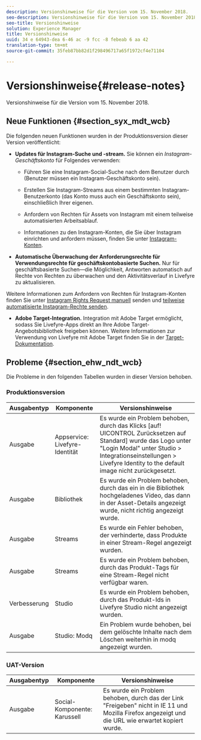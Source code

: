 ```yaml
---
description: Versionshinweise für die Version vom 15. November 2018.
seo-description: Versionshinweise für die Version vom 15. November 2018.
seo-title: Versionshinweise
solution: Experience Manager
title: Versionshinweise
uuid: 34 e 64943-dea 6-46 ac -9 fcc -8 febeab 6 aa 42
translation-type: tm+mt
source-git-commit: 35feb87bb82d1f298496717a65f1972cf4e71104

---
```



# Versionshinweise{#release-notes}

Versionshinweise für die Version vom 15. November 2018.

## Neue Funktionen {#section_syx_mdt_wcb}

Die folgenden neuen Funktionen wurden in der Produktionsversion dieser Version veröffentlicht:

* **Updates für Instagram-Suche und -stream.** Sie können ein *Instagram-Geschäftskonto* für Folgendes verwenden:

   * Führen Sie eine Instagram-Social-Suche nach dem Benutzer durch (Benutzer müssen ein Instagram-Geschäftskonto sein).

   * Erstellen Sie Instagram-Streams aus einem bestimmten Instagram-Benutzerkonto (das Konto muss auch ein Geschäftskonto sein), einschließlich Ihrer eigenen.

   * Anfordern von Rechten für Assets von Instagram mit einem teilweise automatisierten Arbeitsablauf.

   * Informationen zu den Instagram-Konten, die Sie über Instagram einrichten und anfordern müssen, finden Sie unter [Instagram-Konten](/help/using/c-users-creating-accounts-with-studio-access/t-configure-social-accout-instagram/c-about-instagram-accounts.md).

* **Automatische Überwachung der Anforderungsrechte für Verwendungsrechte für geschäftskontobasierte Suchen.** Nur für geschäftsbasierte Suchen—die Möglichkeit, Antworten automatisch auf Rechte von Rechten zu überwachen und den Aktivitätsverlauf in Livefyre zu aktualisieren.

Weitere Informationen zum Anfordern von Rechten für Instagram-Konten finden Sie unter [Instagram Rights Request manuell](/help/using/c-how-requesting-rights-works/c-send-instagram-manual-rights-request.md) senden und [teilweise automatisierte Instagram-Rechte senden](/help/using/c-how-requesting-rights-works/c-send-an-instagram-rights-request-from-the-library.md).

* **Adobe Target-Integration.** Integration mit Adobe Target ermöglicht, sodass Sie Livefyre-Apps direkt an Ihre Adobe Target-Angebotsbibliothek freigeben können. Weitere Informationen zur Verwendung von Livefyre mit Adobe Target finden Sie in der [Target-Dokumentation](https://marketing.adobe.com/resources/help/en_US/livefyre/livefyre-target.html).

## Probleme {#section_ehw_ndt_wcb}

Die Probleme in den folgenden Tabellen wurden in dieser Version behoben.

### Produktionsversion

| Ausgabentyp | Komponente | Versionshinweise |
|--- |--- |--- |
| Ausgabe | Appservice: Livefyre-Identität | Es wurde ein Problem behoben, durch das Klicks [auf! UICONTROL Zurücksetzen auf Standard] wurde das Logo unter &quot;Login Modal&quot; unter Studio &gt; Integrationseinstellungen &gt; Livefyre Identity to the default image nicht zurückgesetzt. |
| Ausgabe | Bibliothek | Es wurde ein Problem behoben, durch das ein in die Bibliothek hochgeladenes Video, das dann in der Asset-Details angezeigt wurde, nicht richtig angezeigt wurde. |
| Ausgabe | Streams | Es wurde ein Fehler behoben, der verhinderte, dass Produkte in einer Stream-Regel angezeigt wurden. |
| Ausgabe | Streams | Es wurde ein Problem behoben, durch das Produkt-Tags für eine Stream-Regel nicht verfügbar waren. |
| Verbesserung | Studio | Es wurde ein Problem behoben, durch das Produkt-Ids in Livefyre Studio nicht angezeigt wurden. |
| Ausgabe | Studio: Modq | Ein Problem wurde behoben, bei dem gelöschte Inhalte nach dem Löschen weiterhin in modq angezeigt wurden. |

### UAT-Version

| **Ausgabentyp** | **Komponente** | **Versionshinweise** |
|---|---|---|
| Ausgabe | Social-Komponente: Karussell | Es wurde ein Problem behoben, durch das der Link &quot;Freigeben&quot; nicht in IE 11 und Mozilla Firefox angezeigt und die URL wie erwartet kopiert wurde. |